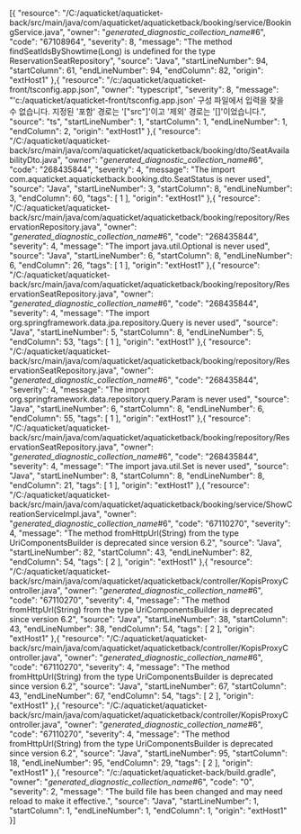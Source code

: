 [{
	"resource": "/C:/aquaticket/aquaticket-back/src/main/java/com/aquaticket/aquaticketback/booking/service/BookingService.java",
	"owner": "_generated_diagnostic_collection_name_#6",
	"code": "67108964",
	"severity": 8,
	"message": "The method findSeatIdsByShowtime(Long) is undefined for the type ReservationSeatRepository",
	"source": "Java",
	"startLineNumber": 94,
	"startColumn": 61,
	"endLineNumber": 94,
	"endColumn": 82,
	"origin": "extHost1"
},{
	"resource": "/c:/aquaticket/aquaticket-front/tsconfig.app.json",
	"owner": "typescript",
	"severity": 8,
	"message": "'c:/aquaticket/aquaticket-front/tsconfig.app.json' 구성 파일에서 입력을 찾을 수 없습니다. 지정된 '포함' 경로는 '[\"src\"]'이고 '제외' 경로는 '[]'이었습니다.",
	"source": "ts",
	"startLineNumber": 1,
	"startColumn": 1,
	"endLineNumber": 1,
	"endColumn": 2,
	"origin": "extHost1"
},{
	"resource": "/C:/aquaticket/aquaticket-back/src/main/java/com/aquaticket/aquaticketback/booking/dto/SeatAvailabilityDto.java",
	"owner": "_generated_diagnostic_collection_name_#6",
	"code": "268435844",
	"severity": 4,
	"message": "The import com.aquaticket.aquaticketback.booking.dto.SeatStatus is never used",
	"source": "Java",
	"startLineNumber": 3,
	"startColumn": 8,
	"endLineNumber": 3,
	"endColumn": 60,
	"tags": [
		1
	],
	"origin": "extHost1"
},{
	"resource": "/C:/aquaticket/aquaticket-back/src/main/java/com/aquaticket/aquaticketback/booking/repository/ReservationRepository.java",
	"owner": "_generated_diagnostic_collection_name_#6",
	"code": "268435844",
	"severity": 4,
	"message": "The import java.util.Optional is never used",
	"source": "Java",
	"startLineNumber": 6,
	"startColumn": 8,
	"endLineNumber": 6,
	"endColumn": 26,
	"tags": [
		1
	],
	"origin": "extHost1"
},{
	"resource": "/C:/aquaticket/aquaticket-back/src/main/java/com/aquaticket/aquaticketback/booking/repository/ReservationSeatRepository.java",
	"owner": "_generated_diagnostic_collection_name_#6",
	"code": "268435844",
	"severity": 4,
	"message": "The import org.springframework.data.jpa.repository.Query is never used",
	"source": "Java",
	"startLineNumber": 5,
	"startColumn": 8,
	"endLineNumber": 5,
	"endColumn": 53,
	"tags": [
		1
	],
	"origin": "extHost1"
},{
	"resource": "/C:/aquaticket/aquaticket-back/src/main/java/com/aquaticket/aquaticketback/booking/repository/ReservationSeatRepository.java",
	"owner": "_generated_diagnostic_collection_name_#6",
	"code": "268435844",
	"severity": 4,
	"message": "The import org.springframework.data.repository.query.Param is never used",
	"source": "Java",
	"startLineNumber": 6,
	"startColumn": 8,
	"endLineNumber": 6,
	"endColumn": 55,
	"tags": [
		1
	],
	"origin": "extHost1"
},{
	"resource": "/C:/aquaticket/aquaticket-back/src/main/java/com/aquaticket/aquaticketback/booking/repository/ReservationSeatRepository.java",
	"owner": "_generated_diagnostic_collection_name_#6",
	"code": "268435844",
	"severity": 4,
	"message": "The import java.util.Set is never used",
	"source": "Java",
	"startLineNumber": 8,
	"startColumn": 8,
	"endLineNumber": 8,
	"endColumn": 21,
	"tags": [
		1
	],
	"origin": "extHost1"
},{
	"resource": "/C:/aquaticket/aquaticket-back/src/main/java/com/aquaticket/aquaticketback/booking/service/ShowCreationServiceImpl.java",
	"owner": "_generated_diagnostic_collection_name_#6",
	"code": "67110270",
	"severity": 4,
	"message": "The method fromHttpUrl(String) from the type UriComponentsBuilder is deprecated since version 6.2",
	"source": "Java",
	"startLineNumber": 82,
	"startColumn": 43,
	"endLineNumber": 82,
	"endColumn": 54,
	"tags": [
		2
	],
	"origin": "extHost1"
},{
	"resource": "/C:/aquaticket/aquaticket-back/src/main/java/com/aquaticket/aquaticketback/controller/KopisProxyController.java",
	"owner": "_generated_diagnostic_collection_name_#6",
	"code": "67110270",
	"severity": 4,
	"message": "The method fromHttpUrl(String) from the type UriComponentsBuilder is deprecated since version 6.2",
	"source": "Java",
	"startLineNumber": 38,
	"startColumn": 43,
	"endLineNumber": 38,
	"endColumn": 54,
	"tags": [
		2
	],
	"origin": "extHost1"
},{
	"resource": "/C:/aquaticket/aquaticket-back/src/main/java/com/aquaticket/aquaticketback/controller/KopisProxyController.java",
	"owner": "_generated_diagnostic_collection_name_#6",
	"code": "67110270",
	"severity": 4,
	"message": "The method fromHttpUrl(String) from the type UriComponentsBuilder is deprecated since version 6.2",
	"source": "Java",
	"startLineNumber": 67,
	"startColumn": 43,
	"endLineNumber": 67,
	"endColumn": 54,
	"tags": [
		2
	],
	"origin": "extHost1"
},{
	"resource": "/C:/aquaticket/aquaticket-back/src/main/java/com/aquaticket/aquaticketback/controller/KopisProxyController.java",
	"owner": "_generated_diagnostic_collection_name_#6",
	"code": "67110270",
	"severity": 4,
	"message": "The method fromHttpUrl(String) from the type UriComponentsBuilder is deprecated since version 6.2",
	"source": "Java",
	"startLineNumber": 95,
	"startColumn": 18,
	"endLineNumber": 95,
	"endColumn": 29,
	"tags": [
		2
	],
	"origin": "extHost1"
},{
	"resource": "/c:/aquaticket/aquaticket-back/build.gradle",
	"owner": "_generated_diagnostic_collection_name_#6",
	"code": "0",
	"severity": 2,
	"message": "The build file has been changed and may need reload to make it effective.",
	"source": "Java",
	"startLineNumber": 1,
	"startColumn": 1,
	"endLineNumber": 1,
	"endColumn": 1,
	"origin": "extHost1"
}]